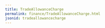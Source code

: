 ```yaml
---
title: TradeAllowanceCharge
permalink: finance/TradeAllowanceCharge.html
jsonid: tradeallowancecharge
---
```

